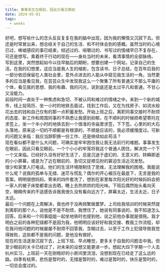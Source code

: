 ```yaml
---
title: 事事发生在眼前，因此只看见眼前
date: 2024-05-01
tags:
  - weeks
---
```

好吧，想写些什么的念头反反复复在我的脑中出现，因为我的懒惰又沉寂下去。但还是时常冒出来，想总结关于自己的生活、和不时体会到的感概。虽然当时的心境已过，唏嘘感叹的事已结束，倾述过的、咀嚼过的、书写过的情绪早已不复存在，可还是想写。乘着终于行动的现在——身处当时的未来，看清事情的全部脉络。
<br>
写到这里，突然想起如今以往早脑后的期盼，想要创建一个网站，记录自己的生活。在我的幻想里，这应当是我人生的缩影，包含读书、日子总结，在百年后我的一部分依旧保留在人类社会里，意外点进去的人能从中窥见我生活的一角，当然更多的应当是看见我，在芸芸众生中发现我这么一个聚集了所有普通又不那么平庸的个体，看见我的思想、我的有趣、我的闪光，说到底还是太过平凡和普通，不甘心又没能力。
<br>
前段时间一直处于一种焦虑和急切、不被认同和难过的情绪之中。来到一个新的城市，线上投简历、坐一小时的地铁去面试，找到工作后，又在为找房子、如流水般花出去的钱和自己仅有的那一点积蓄发愁。开始上班之后，离职同事交接时不耐烦的态度、新工作和周围同事的不熟悉让我感到抑郁，在不顺利的时候把希望寄托在求签上，坐一个半小时的地铁去到一个很准的寺庙里求签，下下签。心里的的大石头落地，原来这一切的不顺都是有根源的，不顺是应该的，我必须缓慢度过。可新的问题又来临：我应当辞职换一份工作、还是继续如此苟活？
<br>
现在看似都不是什么大问题，可确实是牢牢困住我让我无法前行的难题。事事发生在眼前，因此只看见眼前。一个个小小的牢笼将我这个普通人困住，解决完一个下一个又来临。已经好久没有好好生活了，总是沉迷于虚幻的、无意义的、转瞬即逝的小小屏幕，或是为了近在眼前的、急切又捉襟见肘的窘迫生活近况发愁。
<br>
很少和家里人打电话。他们的生活环境限制住了思维，无法理解我的困境。我能说什么呢？说我的孤单与无措、迷茫与慌乱？偶尔的开心被压在最底下，无言是我的答案。明明很想妈妈，寄来的四件套洗了，想到在家里每次阳光好的时候妈妈会把一家人的被子床垫都拿出去晒，睡上去热烘烘的阳光味。下班后偶然抬头看向天空，眼睛传来的不适感告诉我我很久没有看向远方了，屏幕太近，生活太近，日子太远。
<br>
最后一个问题在上周解决，我也终于没再频繁做噩梦。上司给我培训的时候突然提到离职的那个人，说他是不是不耐烦，我愣住了，她说有同事说的，我不知道怎么回答。后来和一个同事姐姐一起坐地铁时也提到他，说之前他办事就是很拖。我才明白之前的各种犯错都不是因为我，他明明应该好好和我交接、教我工作流程，却在我问他问题的时候屡屡不耐烦不回答我、含糊过去，以至于工作上犯错导致我觉得挫败，这些都不是我的问题，是他没有做好。
<br>
现在的生活逐渐沉寂下去，上班下班、早点睡觉，更多关于自我的问题击中我。但至少眼前的关卡已经过了，对未来的设想又能更进一步。想起大四下学期一个人去杭州实习，上班前一天在刚租好的小房间里流泪，没想到现在已经走了这么远的路。四季有枯荣，悲伤是暂时的，无措是暂时的，难过是暂时的，快乐是暂时的，一切总会度过的。
